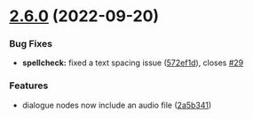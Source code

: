 # [2.6.0](https://github.com/ashblue/fluid-dialogue/compare/v2.5.0...v2.6.0) (2022-09-20)


### Bug Fixes

* **spellcheck:** fixed a text spacing issue ([572ef1d](https://github.com/ashblue/fluid-dialogue/commit/572ef1dfa9be9b1de53b7427c8e6cedbf2426992)), closes [#29](https://github.com/ashblue/fluid-dialogue/issues/29)


### Features

* dialogue nodes now include an audio file ([2a5b341](https://github.com/ashblue/fluid-dialogue/commit/2a5b34102a913d0c211e0d1977ae1ff84724380d))
